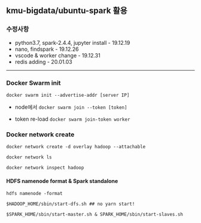 ## kmu-bigdata/ubuntu-spark 활용

### 수정사항

* python3.7, spark-2.4.4, jupyter install - 19.12.19
* nano, findspark - 19.12.26
* vscode & worker change - 19.12.31
* redis adding - 20.01.03

- - -

### Docker Swarm init
``docker swarm init --advertise-addr [server IP]``

 * node에서 ``docker swarm join --token [token]``
 
 * token re-load ``docker swarm join-token worker``
 
### Docker network create

``docker network create -d overlay hadoop --attachable``

``docker network ls``

``docker network inspect hadoop`` 


#### HDFS namenode format & Spark standalone 

``hdfs namenode -format``

``$HADOOP_HOME/sbin/start-dfs.sh ## no yarn start!``

``$SPARK_HOME/sbin/start-master.sh & SPARK_HOME/sbin/start-slaves.sh``
